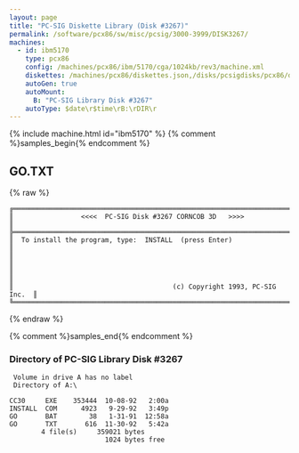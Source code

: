 ```yaml
---
layout: page
title: "PC-SIG Diskette Library (Disk #3267)"
permalink: /software/pcx86/sw/misc/pcsig/3000-3999/DISK3267/
machines:
  - id: ibm5170
    type: pcx86
    config: /machines/pcx86/ibm/5170/cga/1024kb/rev3/machine.xml
    diskettes: /machines/pcx86/diskettes.json,/disks/pcsigdisks/pcx86/diskettes.json
    autoGen: true
    autoMount:
      B: "PC-SIG Library Disk #3267"
    autoType: $date\r$time\rB:\rDIR\r
---
```


{% include machine.html id="ibm5170" %}
{% comment %}samples_begin{% endcomment %}

## GO.TXT

{% raw %}
```
╔═════════════════════════════════════════════════════════════════════════╗
║                 <<<<  PC-SIG Disk #3267 CORNCOB 3D   >>>>               ║
╠═════════════════════════════════════════════════════════════════════════╣
║  To install the program, type:  INSTALL  (press Enter)                  ║
║                                                                         ║
║                                                                         ║
║                                        (c) Copyright 1993, PC-SIG Inc.  ║
╚═════════════════════════════════════════════════════════════════════════╝
```
{% endraw %}

{% comment %}samples_end{% endcomment %}

### Directory of PC-SIG Library Disk #3267

     Volume in drive A has no label
     Directory of A:\

    CC30     EXE    353444  10-08-92   2:00a
    INSTALL  COM      4923   9-29-92   3:49p
    GO       BAT        38   1-31-91  12:58a
    GO       TXT       616  11-30-92   5:42a
            4 file(s)     359021 bytes
                            1024 bytes free
